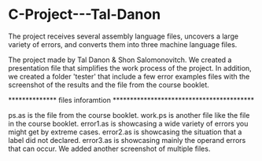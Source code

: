 # C-Project---Tal-Danon
The project receives several assembly language files, uncovers a large variety of errors, and converts them into three machine language files.


The project made by Tal Danon & Shon Salomonovitch.
We created a presentation file that simplifies the work process of the project.
In addition, we created a folder 'tester' that include a few error examples files with the screenshot of the results
and the file from the course booklet. 


************** files inforamtion *****************************************

ps.as is the file from the course booklet.
work.ps is another file like the file in the course booklet.
error1.as is showcasing a wide variety of errors you might get by extreme cases.
error2.as is showcasing the situation that a label did not declared.
error3.as is showcasing mainly the operand errors that can occur.
We added another screenshot of multiple files.
